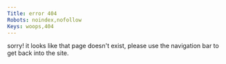 ```yaml
---
Title: error 404
Robots: noindex,nofollow
Keys: woops,404
---
```


sorry! it looks like that page doesn't exist, please use the navigation bar to get back into the site.